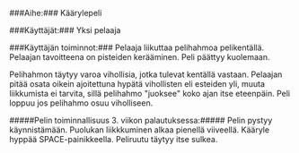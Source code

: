 ###Aihe:###
Käärylepeli

###Käyttäjät:###
Yksi pelaaja

###Käyttäjän toiminnot:###
Pelaaja liikuttaa pelihahmoa pelikentällä. Pelaajan tavoitteena on pisteiden kerääminen. Peli päättyy kuolemaan.

Pelihahmon täytyy varoa vihollisia, jotka tulevat kentällä vastaan. Pelaajan pitää osata oikein ajoitettuna hypätä vihollisten eli esteiden yli, muuta liikkumista ei tarvita, sillä pelihahmo "juoksee" koko ajan itse eteenpäin. Peli loppuu jos pelihahmo osuu viholliseen.

#####Pelin toiminnallisuus 3. viikon palautuksessa:#####
Pelin pystyy käynnistämään. Puolukan liikkkuminen alkaa pienellä viiveellä. Kääryle hyppää SPACE-painikkeella. Peliruutu täytyy itse sulkea.

